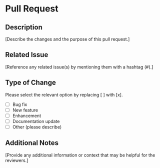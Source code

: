# Pull Request

## Description
[Describe the changes and the purpose of this pull request.]

## Related Issue
[Reference any related issue(s) by mentioning them with a hashtag (#).]

## Type of Change
Please select the relevant option by replacing [ ] with [x].

- [ ] Bug fix
- [ ] New feature
- [ ] Enhancement
- [ ] Documentation update
- [ ] Other (please describe)

## Additional Notes
[Provide any additional information or context that may be helpful for the reviewers.]

